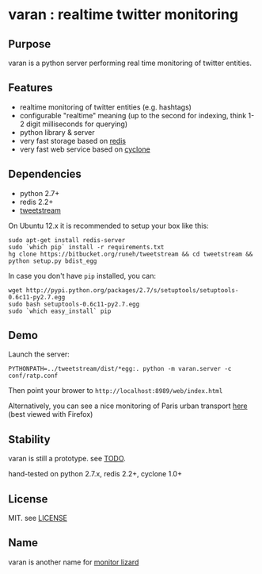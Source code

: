 varan : realtime twitter monitoring
==========

Purpose
-------

varan is a python server performing real time monitoring of twitter entities.

Features
--------
* realtime monitoring of twitter entities (e.g. hashtags)
* configurable "realtime" meaning (up to the second for indexing, think 1-2 digit milliseconds for querying)
* python library & server
* very fast storage based on [redis](http://redis.io)
* very fast web service based on [cyclone](http://cyclone.io)

Dependencies
------------
* python 2.7+
* redis 2.2+
* [tweetstream](https://bitbucket.org/runeh/tweetstream/src)

On Ubuntu 12.x it is recommended to setup your box like this:

```shell
sudo apt-get install redis-server
sudo `which pip` install -r requirements.txt
hg clone https://bitbucket.org/runeh/tweetstream && cd tweetstream && python setup.py bdist_egg
```

In case you don't have `pip` installed, you can:
```shell
wget http://pypi.python.org/packages/2.7/s/setuptools/setuptools-0.6c11-py2.7.egg
sudo bash setuptools-0.6c11-py2.7.egg
sudo `which easy_install` pip
```

Demo
----

Launch the server:
```shell
PYTHONPATH=../tweetstream/dist/*egg:. python -m varan.server -c conf/ratp.conf
```
Then point your brower to `http://localhost:8989/web/index.html`

Alternatively, you can see a nice monitoring of Paris urban transport [here](http://varan.komodo.re/web/index.html) (best viewed with Firefox)

Stability
---------

varan is still a prototype. see [TODO](https://github.com/oddskool/varan/blob/master/TODO.md). 

hand-tested on python 2.7.x, redis 2.2+, cyclone 1.0+

License
-------

MIT. see [LICENSE](https://github.com/oddskool/varan/blob/master/LICENSE)

Name
----

varan is another name for [monitor lizard](https://en.wikipedia.org/wiki/Monitor_lizard)


